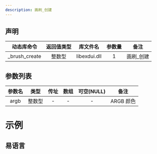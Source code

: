 ```yaml
---
description: 画刷_创建
---
```





## 声明

|动态库命令| 返回值类型|库文件名|参数量| 备注|
|:--:|:--:|:--:|:--:|:--:|
| _brush_create |  整数型 |  libexdui.dll | 1 | 画刷_创建 |

## 参数列表

| 参数名 |  类型  | 传址 | 数组 | 可空(NULL) |   备注    |
| :----: | :----: | :--: | :--: | :--------: | :-------: |
|  argb  | 整数型 |  -   |  -   |     -      | ARGB 颜色 |


# 示例

## 易语言

```basic

```
